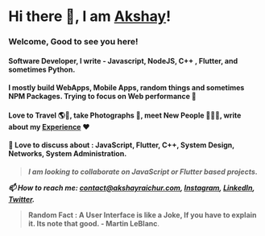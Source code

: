 # Hi there 👋, I am [Akshay](https://akshayraichur.com)!

### Welcome, Good to see you here!

#### Software Developer, I write - Javascript, NodeJS, C++ , Flutter, and sometimes Python.
#### I mostly build WebApps, Mobile Apps, random things and sometimes NPM Packages. Trying to focus on Web performance 🚀
#### Love to Travel 🌎🛫, take Photographs 📸, meet New People 💁🏻‍♂️, write about my [Experience](https://blog.akshayraichur.com) ❤️

#### 💬 Love to discuss about : JavaScript, Flutter, C++, System Design, Networks, System Administration. 

> ***I am looking to collaborate on JavaScript or Flutter based projects.***

***📫 How to reach me: <contact@akshayraichur.com>, [Instagram](https://instagram.com/akshay.raichur), [LinkedIn](https://www.linkedin.com/in/akshay-raichur), [Twitter](https://twitter.com/Akshayvraichur).***

> **Random Fact : A User Interface is like a Joke, If you have to explain it. Its note that good. - Martin LeBlanc**.

<!--
**akshayraichur/akshayraichur** is a ✨ _special_ ✨ repository because its `README.md` (this file) appears on your GitHub profile.

Here are some ideas to get you started:

- 🔭 I’m currently working on ...
- 🌱 I’m currently learning ...
- 👯 I’m looking to collaborate on ...
- 🤔 I’m looking for help with ...
- 💬 Ask me about ...
- 📫 How to reach me: ...
- 😄 Pronouns: ...
- ⚡ Fun fact: ...
-->
